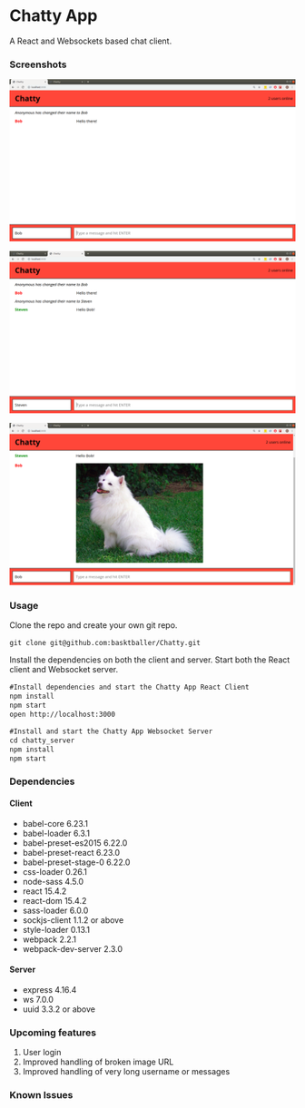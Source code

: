 Chatty App
=====================

A React and Websockets based chat client.

### Screenshots
!['Screenshot Of User 1 Message 1'](https://github.com/basktballer/Chatty/blob/master/docs/user1message1.png)

!['Screenshot Of User 2 Message 1'](https://github.com/basktballer/Chatty/blob/master/docs/user2message1.png)

!['Screenshot Of User 1 Message 2 image link'](https://github.com/basktballer/Chatty/blob/master/docs/user1message2.png)


### Usage

Clone the repo and create your own git repo.

```
git clone git@github.com:basktballer/Chatty.git
```

Install the dependencies on both the client and server. Start both the React client and Websocket server.

```
#Install dependencies and start the Chatty App React Client
npm install
npm start
open http://localhost:3000
```

```
#Install and start the Chatty App Websocket Server
cd chatty_server
npm install
npm start
```

### Dependencies

#### Client
* babel-core 6.23.1
* babel-loader 6.3.1
* babel-preset-es2015 6.22.0
* babel-preset-react 6.23.0
* babel-preset-stage-0 6.22.0
* css-loader 0.26.1
* node-sass 4.5.0
* react 15.4.2
* react-dom 15.4.2
* sass-loader 6.0.0
* sockjs-client 1.1.2 or above
* style-loader 0.13.1
* webpack 2.2.1
* webpack-dev-server 2.3.0

#### Server
* express 4.16.4
* ws 7.0.0
* uuid 3.3.2 or above

### Upcoming features

1. User login
2. Improved handling of broken image URL
3. Improved handling of very long username or messages

### Known Issues